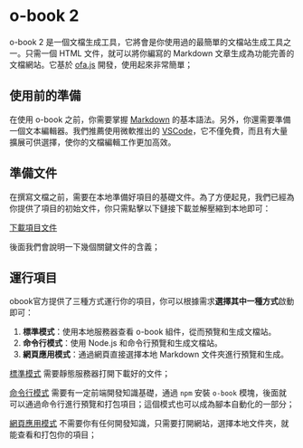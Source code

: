# o-book 2

o-book 2 是一個文檔生成工具，它將會是你使用過的最簡單的文檔站生成工具之一。只需一個 HTML 文件，就可以將你編寫的 Markdown 文章生成為功能完善的文檔網站。它基於 [ofa.js](https://ofajs.com/) 開發，使用起來非常簡單；

## 使用前的準備

在使用 o-book 之前，你需要掌握 [Markdown](https://www.google.com/search?q=markdown) 的基本語法。另外，你還需要準備一個文本編輯器。我們推薦使用微軟推出的 [VSCode](https://code.visualstudio.com/)，它不僅免費，而且有大量擴展可供選擇，使你的文檔編輯工作更加高效。

## 準備文件

在撰寫文檔之前，需要在本地準備好項目的基礎文件。為了方便起見，我們已經為你提供了項目的初始文件，你只需點擊以下鏈接下載並解壓縮到本地即可：

[下載項目文件](../../publics/stand-up.zip)

後面我們會說明一下幾個關鍵文件的含義；

## 運行項目

obook官方提供了三種方式運行你的項目，你可以根據需求**選擇其中一種方式**啟動即可：

1. **標準模式**：使用本地服務器查看 o-book 組件，從而預覽和生成文檔站。
2. **命令行模式**：使用 Node.js 和命令行預覽和生成文檔站。
3. **網頁應用模式**：通過網頁直接選擇本地 Markdown 文件夾進行預覽和生成。

[標準模式](./run-mode/base-mode.md) 需要靜態服務器打開下載好的文件；

[命令行模式](./run-mode/cli-mode.md) 需要有一定前端開發知識基礎，通過 `npm` 安裝 `o-book` 模塊，後面就可以通過命令行進行預覽和打包項目；這個模式也可以成為腳本自動化的一部分；

[網頁應用模式](./run-mode/webapp-mode.md) 不需要你有任何開發知識，只需要打開網站，選擇本地文件夾，就能查看和打包你的項目；

